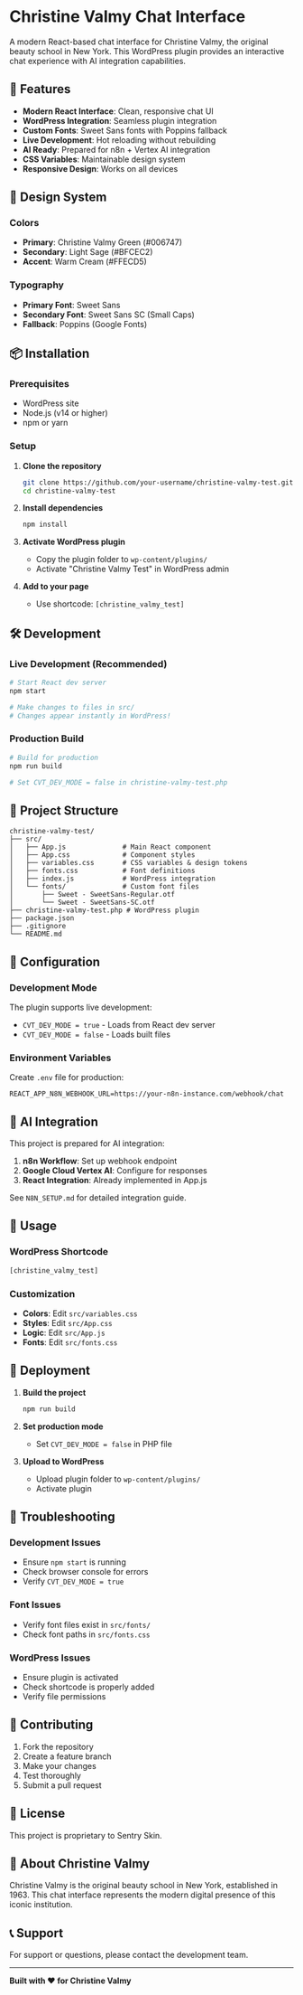 # Christine Valmy Chat Interface

A modern React-based chat interface for Christine Valmy, the original beauty school in New York. This WordPress plugin provides an interactive chat experience with AI integration capabilities.

## 🚀 Features

- **Modern React Interface**: Clean, responsive chat UI
- **WordPress Integration**: Seamless plugin integration
- **Custom Fonts**: Sweet Sans fonts with Poppins fallback
- **Live Development**: Hot reloading without rebuilding
- **AI Ready**: Prepared for n8n + Vertex AI integration
- **CSS Variables**: Maintainable design system
- **Responsive Design**: Works on all devices

## 🎨 Design System

### Colors
- **Primary**: Christine Valmy Green (#006747)
- **Secondary**: Light Sage (#BFCEC2)
- **Accent**: Warm Cream (#FFECD5)

### Typography
- **Primary Font**: Sweet Sans
- **Secondary Font**: Sweet Sans SC (Small Caps)
- **Fallback**: Poppins (Google Fonts)

## 📦 Installation

### Prerequisites
- WordPress site
- Node.js (v14 or higher)
- npm or yarn

### Setup
1. **Clone the repository**
   ```bash
   git clone https://github.com/your-username/christine-valmy-test.git
   cd christine-valmy-test
   ```

2. **Install dependencies**
   ```bash
   npm install
   ```

3. **Activate WordPress plugin**
   - Copy the plugin folder to `wp-content/plugins/`
   - Activate "Christine Valmy Test" in WordPress admin

4. **Add to your page**
   - Use shortcode: `[christine_valmy_test]`

## 🛠️ Development

### Live Development (Recommended)
```bash
# Start React dev server
npm start

# Make changes to files in src/
# Changes appear instantly in WordPress!
```

### Production Build
```bash
# Build for production
npm run build

# Set CVT_DEV_MODE = false in christine-valmy-test.php
```

## 📁 Project Structure

```
christine-valmy-test/
├── src/
│   ├── App.js              # Main React component
│   ├── App.css             # Component styles
│   ├── variables.css       # CSS variables & design tokens
│   ├── fonts.css           # Font definitions
│   ├── index.js            # WordPress integration
│   └── fonts/              # Custom font files
│       ├── Sweet - SweetSans-Regular.otf
│       └── Sweet - SweetSans-SC.otf
├── christine-valmy-test.php # WordPress plugin
├── package.json
├── .gitignore
└── README.md
```

## 🔧 Configuration

### Development Mode
The plugin supports live development:
- `CVT_DEV_MODE = true` - Loads from React dev server
- `CVT_DEV_MODE = false` - Loads built files

### Environment Variables
Create `.env` file for production:
```env
REACT_APP_N8N_WEBHOOK_URL=https://your-n8n-instance.com/webhook/chat
```

## 🤖 AI Integration

This project is prepared for AI integration:

1. **n8n Workflow**: Set up webhook endpoint
2. **Google Cloud Vertex AI**: Configure for responses
3. **React Integration**: Already implemented in App.js

See `N8N_SETUP.md` for detailed integration guide.

## 🎯 Usage

### WordPress Shortcode
```php
[christine_valmy_test]
```

### Customization
- **Colors**: Edit `src/variables.css`
- **Styles**: Edit `src/App.css`
- **Logic**: Edit `src/App.js`
- **Fonts**: Edit `src/fonts.css`

## 🚀 Deployment

1. **Build the project**
   ```bash
   npm run build
   ```

2. **Set production mode**
   - Set `CVT_DEV_MODE = false` in PHP file

3. **Upload to WordPress**
   - Upload plugin folder to `wp-content/plugins/`
   - Activate plugin

## 🐛 Troubleshooting

### Development Issues
- Ensure `npm start` is running
- Check browser console for errors
- Verify `CVT_DEV_MODE = true`

### Font Issues
- Verify font files exist in `src/fonts/`
- Check font paths in `src/fonts.css`

### WordPress Issues
- Ensure plugin is activated
- Check shortcode is properly added
- Verify file permissions

## 📝 Contributing

1. Fork the repository
2. Create a feature branch
3. Make your changes
4. Test thoroughly
5. Submit a pull request

## 📄 License

This project is proprietary to Sentry Skin.

## 🏢 About Christine Valmy

Christine Valmy is the original beauty school in New York, established in 1963. This chat interface represents the modern digital presence of this iconic institution.

## 📞 Support

For support or questions, please contact the development team.

---

**Built with ❤️ for Christine Valmy** 